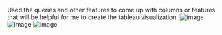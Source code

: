 Used the queries and other features to come up with columns or features that will be helpful for me to create the tableau visualization.
![image](https://github.com/user-attachments/assets/38f0dcdd-2cec-499a-96db-19f705ac2609)
![image](https://github.com/user-attachments/assets/a4f6074a-b3cf-45f3-a6ab-d9b21d36afdf)
![image](https://github.com/user-attachments/assets/dcbd73c9-62cd-45c1-8e49-93dcd28e6e6b)



